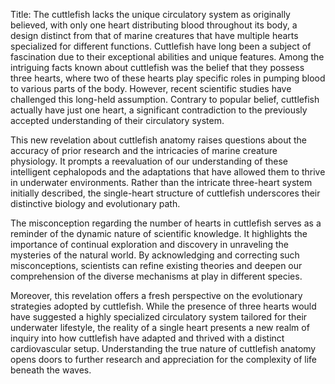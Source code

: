 Title: The cuttlefish lacks the unique circulatory system as originally believed, with only one heart distributing blood throughout its body, a design distinct from that of marine creatures that have multiple hearts specialized for different functions.
Cuttlefish have long been a subject of fascination due to their exceptional abilities and unique features. Among the intriguing facts known about cuttlefish was the belief that they possess three hearts, where two of these hearts play specific roles in pumping blood to various parts of the body. However, recent scientific studies have challenged this long-held assumption. Contrary to popular belief, cuttlefish actually have just one heart, a significant contradiction to the previously accepted understanding of their circulatory system.

This new revelation about cuttlefish anatomy raises questions about the accuracy of prior research and the intricacies of marine creature physiology. It prompts a reevaluation of our understanding of these intelligent cephalopods and the adaptations that have allowed them to thrive in underwater environments. Rather than the intricate three-heart system initially described, the single-heart structure of cuttlefish underscores their distinctive biology and evolutionary path.

The misconception regarding the number of hearts in cuttlefish serves as a reminder of the dynamic nature of scientific knowledge. It highlights the importance of continual exploration and discovery in unraveling the mysteries of the natural world. By acknowledging and correcting such misconceptions, scientists can refine existing theories and deepen our comprehension of the diverse mechanisms at play in different species.

Moreover, this revelation offers a fresh perspective on the evolutionary strategies adopted by cuttlefish. While the presence of three hearts would have suggested a highly specialized circulatory system tailored for their underwater lifestyle, the reality of a single heart presents a new realm of inquiry into how cuttlefish have adapted and thrived with a distinct cardiovascular setup. Understanding the true nature of cuttlefish anatomy opens doors to further research and appreciation for the complexity of life beneath the waves.